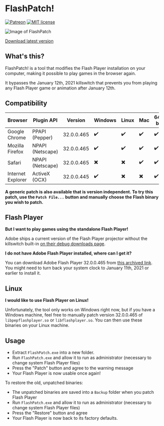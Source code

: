 # FlashPatch!

[![Patreon](https://img.shields.io/badge/Kofi-donate-purple.svg)](https://ko-fi.com/disyer) [![MIT license](https://img.shields.io/badge/License-MIT-blue.svg)](https://github.com/darktohka/FlashPatch/blob/master/LICENSE)

![Image of FlashPatch](https://i.imgur.com/OGoinaF.png)

[Download latest version](https://github.com/darktohka/FlashPatch/releases/latest)

## What's this?

FlashPatch! is a tool that modifies the Flash Player installation on your computer, making it possible to play games in the browser again.

It bypasses the January 12th, 2021 killswitch that prevents you from playing any Flash Player game or animation after January 12th.

## Compatibility

| Browser           | Plugin API       | Version    | Windows                  | Linux                    | Mac                      | 64-bit             | 32-bit                   |
| ----------------- | ---------------- | ---------- | ------------------------ | ------------------------ | ------------------------ | ------------------ | ------------------------ |
| Google Chrome     | PPAPI (Pepper)   | 32.0.0.465 | :heavy_check_mark:       | :heavy_check_mark:       | :heavy_check_mark:       | :heavy_check_mark: | :x:                      |
| Mozilla Firefox   | NPAPI (Netscape) | 32.0.0.465 | :heavy_check_mark:       | :heavy_check_mark:       | :heavy_check_mark:       | :heavy_check_mark: | :heavy_check_mark:       |
| Safari            | NPAPI (Netscape) | 32.0.0.465 | :heavy_multiplication_x: | :heavy_multiplication_x: | :heavy_check_mark:       | :heavy_check_mark: | :heavy_multiplication_x: |
| Internet Explorer | ActiveX (OCX)    | 32.0.0.445 | :heavy_check_mark:       | :heavy_multiplication_x: | :heavy_multiplication_x: | :heavy_check_mark: | :heavy_check_mark:       |

**A generic patch is also available that is version independent. To try this patch, use the `Patch File...` button and manually choose the Flash binary you wish to patch.**

## Flash Player

**But I want to play games using the standalone Flash Player!**

Adobe ships a current version of the Flash Player projector without the killswitch built-in [on their debug downloads page](https://adobe.com/support/flashplayer/debug_downloads.html).

**I do not have Adobe Flash Player installed, where can I get it?**

You can download Adobe Flash Player 32.0.0.465 from [this archived link](https://web.archive.org/web/20210112063313/http://fpdownload.adobe.com/get/flashplayer/pdc/32.0.0.465/install_flash_player.exe). You might need to turn back your system clock to January 11th, 2021 or earlier to install it.

## Linux

**I would like to use Flash Player on Linux!**

Unfortunately, the tool only works on Windows right now, but if you have a Windows machine, feel free to manually patch version 32.0.0.465 of `libpepflashplayer.so` or `libflashplayer.so`. You can then use these binaries on your Linux machine.

## Usage

- Extract `FlashPatch.exe` into a new folder.
- Run `FlashPatch.exe` and allow it to run as administrator (necessary to change system Flash Player files)
- Press the "Patch" button and agree to the warning message
- Your Flash Player is now usable once again!

To restore the old, unpatched binaries:

- The unpatched binaries are saved into a `Backup` folder when you patch Flash Player
- Run `FlashPatch.exe` and allow it to run as administrator (necessary to change system Flash Player files)
- Press the "Restore" button and agree
- Your Flash Player is now back to its factory defaults.
